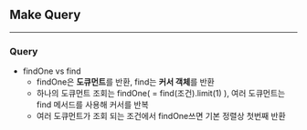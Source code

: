 ## Make Query
---
### Query
- findOne vs find
    - findOne은 **도큐먼트**를 반환, find는 **커서 객체**를 반환
    - 하나의 도큐먼트 조회는 findOne( = find(조건).limit(1) ), 여러 도큐먼트는 find 메서드를 사용해 커서를 반복
    - 여러 도큐먼트가 조회 되는 조건에서 findOne쓰면 기본 정렬상 첫번째 반환